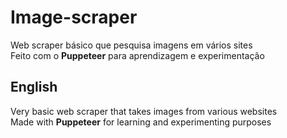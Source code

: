 # Image-scraper
Web scraper básico que pesquisa imagens em vários sites\
Feito com o **Puppeteer** para aprendizagem e experimentação

## English
Very basic web scraper that takes images from various websites\
Made with **Puppeteer** for learning and experimenting purposes